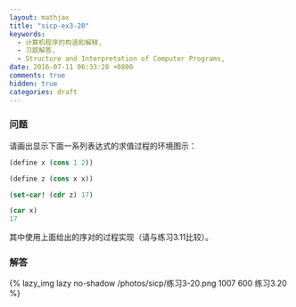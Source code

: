 ```yaml
---
layout: mathjax
title: "sicp-ex3-20"
keywords:
  - 计算机程序的构造和解释,
  - 习题解答,
  - Structure and Interpretation of Computer Programs,
date: 2016-07-11 06:33:28 +0800
comments: true
hidden: true
categories: draft
---
```


### 问题

请画出显示下面一系列表达式的求值过程的环境图示：

``` scheme
(define x (cons 1 2))

(define z (cons x x))

(set-car! (cdr z) 17)

(car x)
17
```

其中使用上面给出的序对的过程实现（请与练习3.11比较）。

### 解答

{% lazy_img lazy no-shadow /photos/sicp/练习3-20.png 1007 600 练习3.20 %}
